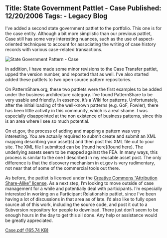 Title: State Government Pattlet - Case
Published: 12/20/2006
Tags:
    - Legacy Blog
---
I’ve added a second state government pattlet to the portfolio. This one is for the case entity. Although a bit more simplistic than our previous pattlet, Case still has some very interesting nuances, such as the use of aspect-oriented techniques to account for associating the writing of case history records with various case-related transactions.

![State Government Pattern - Case](http://s3.beckshome.com/20061220-State-Government-Pattlet-Case.png)

In addition, I have made some minor revisions to the Case Transfer pattlet, upped the version number, and reposted that as well. I’ve also started added these pattlets to two open source pattern repositories.

On PatternShare.org, these two pattlets were the first examples to be added under the business architecture category. I’ve found PatternShare to be very usable and friendly. In essence, it’s a Wiki for patterns. Unfortunately, after the initial loading of the well-known patterns (e.g. GoF, Fowler), there has been little activity in this community, which is a real shame. I was especially disappointed at the non existence of business patterns, since this is an area where I see so much potential.

On et.gov, the process of adding and mapping a pattern was very interesting. You are actually required to submit create and submit an XML mapping describing your asset(s) and then post this XML file out to your site. The XML file I submitted can be [found here](found here). The underlying assets seem to be mapped against the FEA. In many ways, this process is similar to the one I described in my reusable asset post. The only difference is that the discovery mechanism in et.gov is very rudimentary, not near that of some of the commercial tools out there.

As before, the pattlet is licensed under the [Creative Commons “Attribution Share-Alike” license](https://creativecommons.org/licenses/by-sa/2.5/). As a next step, I’m looking to move outside of case management for a while and potentially deal with participants. I’m especially interested in working on a Participant Relationship pattlet, since I’ve been having a lot of discussions in that area as of late. I’d also like to fully open source all of this work, including the source code, and post it out to a Subversion repository for people to download. There just don’t seem to be enough hours in the day to get this all done. Any help or assistance would be greatly appreciated.

[Case.pdf (165.74 KB)](http://s3.beckshome.com/20061220-State-Government-Pattlet-Case.pdf)